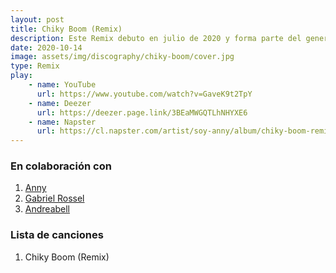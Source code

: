 ```yaml
---
layout: post
title: Chiky Boom (Remix)
description: Este Remix debuto en julio de 2020 y forma parte del genero Latino. Fue realizado en colaboración con Anny, Gabriel Rossel y Andreabell.
date: 2020-10-14
image: assets/img/discography/chiky-boom/cover.jpg
type: Remix
play:
    - name: YouTube
      url: https://www.youtube.com/watch?v=GaveK9t2TpY
    - name: Deezer
      url: https://deezer.page.link/3BEaMWGQTLhNHYXE6
    - name: Napster
      url: https://cl.napster.com/artist/soy-anny/album/chiky-boom-remix
---
```


### En colaboración con
1. <a href="https://www.instagram.com/soyannyofficial/"> Anny </a>
2. <a href="https://www.instagram.com/soyannyofficial/"> Gabriel Rossel </a>
3. <a href="https://www.instagram.com/soyannyofficial/"> Andreabell </a>

### Lista de canciones

1. Chiky Boom (Remix)